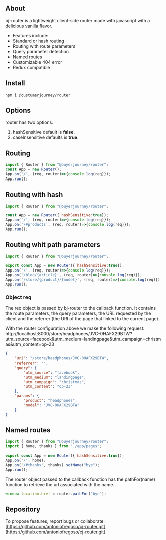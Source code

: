 ## About
bj-router is a lightweight client-side router made with javascript with a delicious vanilla flavor.

- Features include:
- Standard or hash routing
- Routing with route parameters
- Query parameter detection
- Named routes
- Customizable 404 error
- Redux compatible

## Install
```
npm i @custumerjourney/router
```
## Options
router has two options.

1. hashSensitive default is **false**.
2. caseInsensitive defaults is **true**.

## Routing
```javascript
import { Router } from "@buyerjourney/router";
const App = new Router();
App.on('/', (req, router)=>{console.log(req)});
App.run();
```
## Routing with hash
```javascript
import { Router } from "@buyerjourney/router";

const App = new Router({ hashSensitive:true});
App.on('/', (req, router)=>{console.log(req)});
App.on('/#products', (req, router)=>{console.log(req)});
App.run();
```
## Routing whit path parameters
```javascript
import { Router } from "@buyerjourney/router";

export const App = new Router({ hashSensitive:true});
App.on('/', (req, router)=>{console.log(req)});
App.on('/blog/{article}', (req, router)=>{console.log(req)});
App.on('/store/{product}/{model}', (req, router)=>{console.log(req)})
App.run();
```
### Object req
The req object is passed by bj-router to the callback function. It contains the route parameters, the query parameters, the URL requested by the client and the referrer (the URI of the page that linked to the current page).

With the router configuration above we make the following request: http://localhost:8000/store/headphones/JVC-0HAFX29BTW?utm_source=facebook&utm_medium=landingpage&utm_campaign=christmas&utm_content=op-23 
```json
{
    "uri": "/store/headphones/JVC-0HAFX29BTW",
    "referrer": "",
    "query": {
        "utm_source": "facebook",
        "utm_medium": "landingpage",
        "utm_campaign": "christmas",
        "utm_content": "op-23"
    },
    "params": {
        "product": "headphones",
        "model": "JVC-0HAFX29BTW"
    }
}
```
## Named routes
```javascript
import { Router } from "@buyerjourney/router";
import { home, thanks } from "./app/pages";

export const App = new Router({ hashSensitive:true});
App.on('/', home);
App.on('/#thanks', thanks).setName("bye");
App.run();
```
The router object passed to the callback function has the pathFor(name) function to retrieve the url associated with the name.
```javascript
window.location.href = router.pathFor("bye");
```
## Repository
To propose features, report bugs or collaborate: [https://github.com/antoniofregoso/cj-router.git](https://github.com/antoniofregoso/cj-router.git).
